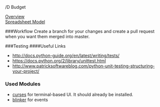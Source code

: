 /D Budget

[Overview](https://drive.google.com/open?id=1cmsPvAMvFLHkXawbL03yWGK5IrPuWtpKSMGk47ZVxpY)  
[Spreadsheet Model](https://drive.google.com/open?id=1oeDGV_eggz5cU12KPztDbbuo4xT0HVqyZgy5NjZ7lwU)

###Workflow
Create a branch for your changes and create a pull request when you want them merged into master.

###Testing
####Useful Links
- http://docs.python-guide.org/en/latest/writing/tests/
- https://docs.python.org/2/library/unittest.html
- http://www.patricksoftwareblog.com/python-unit-testing-structuring-your-project/

### Used Modules
- [curses](https://docs.python.org/2/library/curses.html?highlight=curses#module-curses) for terminal-based UI. It should already be installed.
- [blinker](https://github.com/jek/blinker) for events
